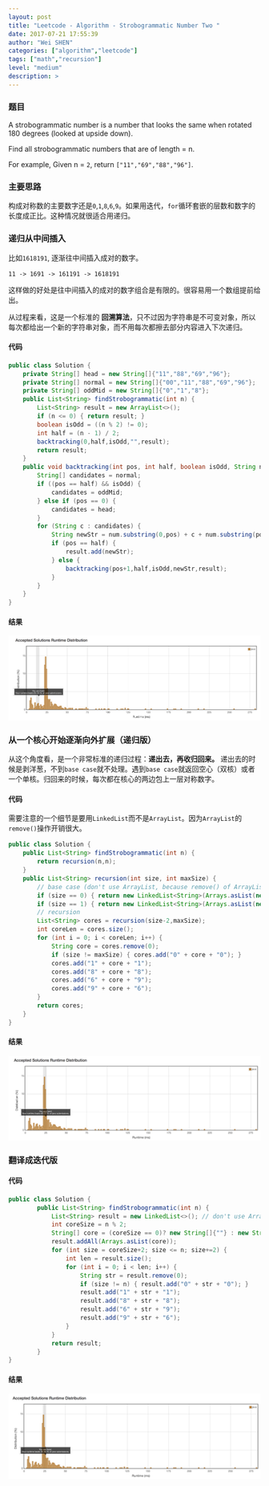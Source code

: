 ```yaml
---
layout: post
title: "Leetcode - Algorithm - Strobogrammatic Number Two "
date: 2017-07-21 17:55:39
author: "Wei SHEN"
categories: ["algorithm","leetcode"]
tags: ["math","recursion"]
level: "medium"
description: >
---
```


### 题目
A strobogrammatic number is a number that looks the same when rotated 180 degrees (looked at upside down).

Find all strobogrammatic numbers that are of length = n.

For example,
Given n = `2`, return `["11","69","88","96"]`.

### 主要思路
构成对称数的主要数字还是`0`,`1`,`8`,`6`,`9`。如果用迭代，`for`循环套嵌的层数和数字的长度成正比。这种情况就很适合用递归。

### 递归从中间插入
比如`1618191`, 逐渐往中间插入成对的数字。
```
11 -> 1691 -> 161191 -> 1618191
```
这样做的好处是往中间插入的成对的数字组合是有限的。很容易用一个数组提前给出。

从过程来看，这是一个标准的 **回溯算法**，只不过因为字符串是不可变对象，所以每次都给出一个新的字符串对象，而不用每次都擦去部分内容进入下次递归。


#### 代码
```java
public class Solution {
    private String[] head = new String[]{"11","88","69","96"};
    private String[] normal = new String[]{"00","11","88","69","96"};
    private String[] oddMid = new String[]{"0","1","8"};
    public List<String> findStrobogrammatic(int n) {
        List<String> result = new ArrayList<>();
        if (n <= 0) { return result; }
        boolean isOdd = ((n % 2) != 0);
        int half = (n - 1) / 2;
        backtracking(0,half,isOdd,"",result);
        return result;
    }
    public void backtracking(int pos, int half, boolean isOdd, String num, List<String> result) {
        String[] candidates = normal;
        if ((pos == half) && isOdd) {
            candidates = oddMid;
        } else if (pos == 0) {
            candidates = head;
        }
        for (String c : candidates) {
            String newStr = num.substring(0,pos) + c + num.substring(pos);
            if (pos == half) {
                result.add(newStr);
            } else {
                backtracking(pos+1,half,isOdd,newStr,result);
            }
        }
    }
}
```

#### 结果
![strobogrammatic-number-two-1](/images/leetcode/strobogrammatic-number-two-1.png)


### 从一个核心开始逐渐向外扩展（递归版）
从这个角度看，是一个非常标准的递归过程：**递出去，再收归回来。** 递出去的时候是剥洋葱，不到`base case`就不处理。遇到`base case`就返回空心（双核）或者一个单核。归回来的时候，每次都在核心的两边包上一层对称数字。

#### 代码
需要注意的一个细节是要用`LinkedList`而不是`ArrayList`。因为`ArrayList`的`remove()`操作开销很大。
```java
public class Solution {
    public List<String> findStrobogrammatic(int n) {
        return recursion(n,n);
    }
    public List<String> recursion(int size, int maxSize) {
        // base case (don't use ArrayList, because remove() of ArrayList is expansive)
        if (size == 0) { return new LinkedList<String>(Arrays.asList(new String[]{""})); }
        if (size == 1) { return new LinkedList<String>(Arrays.asList(new String[]{"0","1","8"})); }
        // recursion
        List<String> cores = recursion(size-2,maxSize);
        int coreLen = cores.size();
        for (int i = 0; i < coreLen; i++) {
            String core = cores.remove(0);
            if (size != maxSize) { cores.add("0" + core + "0"); }
            cores.add("1" + core + "1");
            cores.add("8" + core + "8");
            cores.add("6" + core + "9");
            cores.add("9" + core + "6");
        }
        return cores;
    }
}
```

#### 结果
![strobogrammatic-number-two-2](/images/leetcode/strobogrammatic-number-two-2.png)


### 翻译成迭代版

#### 代码
```java
public class Solution {
        public List<String> findStrobogrammatic(int n) {
            List<String> result = new LinkedList<>(); // don't use ArrayList, because remove() of ArrayList is expansive
            int coreSize = n % 2;
            String[] core = (coreSize == 0)? new String[]{""} : new String[]{"0","1","8"};
            result.addAll(Arrays.asList(core));
            for (int size = coreSize+2; size <= n; size+=2) {
                int len = result.size();
                for (int i = 0; i < len; i++) {
                    String str = result.remove(0);
                    if (size != n) { result.add("0" + str + "0"); }
                    result.add("1" + str + "1");
                    result.add("8" + str + "8");
                    result.add("6" + str + "9");
                    result.add("9" + str + "6");
                }
            }
            return result;
        }
}
```

#### 结果
![strobogrammatic-number-two-3](/images/leetcode/strobogrammatic-number-two-3.png)
